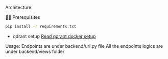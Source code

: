 Architecture:


👨‍🚀 Prerequisites
```sh
pip install -r requirements.txt
```
- qdrant setup
  [Read qdrant docker setup](https://qdrant.tech/documentation/quick-start/)

Usage:
    Endpoints are under backend/url.py file
    All the endpoints logics are under backend/views folder
    